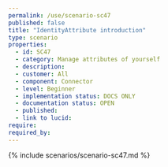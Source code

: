 ```yaml
---
permalink: /use/scenario-sc47
published: false
title: "IdentityAttribute introduction"
type: scenario
properties:
  - id: SC47
  - category: Manage attributes of yourself
  - description:
  - customer: All
  - component: Connector
  - level: Beginner
  - implementation status: DOCS ONLY
  - documentation status: OPEN
  - published:
  - link to lucid:
require:
required_by:
---
```


{% include scenarios/scenario-sc47.md %}